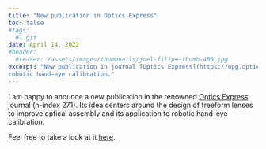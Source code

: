 ```yaml
---
title: "New publication in Optics Express"
toc: false
#tags:
  #- gif
date: April 14, 2022
#header:
  #teaser: /assets/images/thumbnails/joel-filipe-thumb-400.jpg
excerpt: "New publication in journal [Optics Express](https://opg.optica.org/oe/home.cfm) about freeform optical design for optical assembly and its application to
robotic hand-eye calibration."
---
```


I am happy to anounce a new publication in the renowned [Optics Express](https://opg.optica.org/oe/home.cfm) journal (h-index 271). 
Its idea centers around the design of freeform lenses to improve optical assembly and its application to robotic hand-eye calibration.

Feel free to take a look at it [here](http://dx.doi.org/10.1364/OE.455188).

